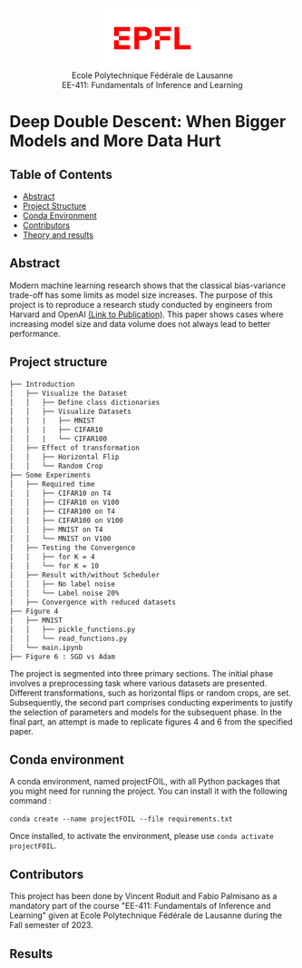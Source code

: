 <div align="center">
<img src="./ressources/logo-epfl.png" alt="Example Image" width="192" height="108">
</div>

<div align="center">
Ecole Polytechnique Fédérale de Lausanne
</div> 
<div align="center">
EE-411: Fundamentals of Inference and Learning
</div> 

# Deep Double Descent: When Bigger Models and More Data Hurt

## Table of Contents

- [Abstract](#abstract)
- [Project Structure](#project-structure)
- [Conda Environment](#conda-environment)
- [Contributors](#contributors)
- [Theory and results](#theory-and-results)

## Abstract 

Modern machine learning research shows that the classical bias-variance trade-off has some limits as model size increases. The purpose of this project is to reproduce a research study conducted by engineers from Harvard and OpenAI [(Link to Publication)](https://arxiv.org/abs/1912.02292). This paper shows cases where increasing model size and data volume does not always lead to better performance.

## Project structure
```
├── Introduction
│   ├── Visualize the Dataset
│   │   ├── Define class dictionaries
│   │   ├── Visualize Datasets
│   │   |   ├── MNIST
│   │   |   ├── CIFAR10
│   │   |   └── CIFAR100
│   ├── Effect of transformation
│   │   ├── Horizontal Flip
│   │   └── Random Crop 
├── Some Experiments
│   ├── Required time
│   │   ├── CIFAR10 on T4
│   │   ├── CIFAR10 on V100
│   │   ├── CIFAR100 on T4
│   │   ├── CIFAR100 on V100
│   │   ├── MNIST on T4
│   │   └── MNIST on V100
│   ├── Testing the Convergence
│   │   ├── for K = 4
│   │   └── for K = 10
│   ├── Result with/without Scheduler
│   │   ├── No label noise
│   │   └── Label noise 20%
│   ├── Convergence with reduced datasets
├── Figure 4
│   ├── MNIST
│   │   ├── pickle_functions.py
│   │   └── read_functions.py
│   └── main.ipynb
├── Figure 6 : SGD vs Adam
```

The project is segmented into three primary sections. The initial phase involves a preprocessing task where various datasets are presented. Different transformations, such as horizontal flips or random crops, are set. Subsequently, the second part comprises conducting experiments to justify the selection of parameters and models for the subsequent phase. In the final part, an attempt is made to replicate figures 4 and 6 from the specified paper.

## Conda environment
A conda environment, named projectFOIL, with all Python packages that you might need for running the project. You can install it with the following command : 

`conda create --name projectFOIL --file requirements.txt`

Once installed, to activate the environment, please use `conda activate projectFOIL`. 


## Contributors
This project has been done by Vincent Roduit and Fabio Palmisano as a mandatory part of the course "EE-411: Fundamentals of Inference and Learning" given at Ecole Polytechnique Fédérale de Lausanne during the Fall semester of 2023.

## Results
